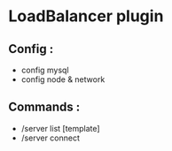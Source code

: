 # LoadBalancer plugin

## Config :
 - config mysql
 - config node & network

## Commands :
 - /server list [template]
 - /server connect <player> <template> [id]
